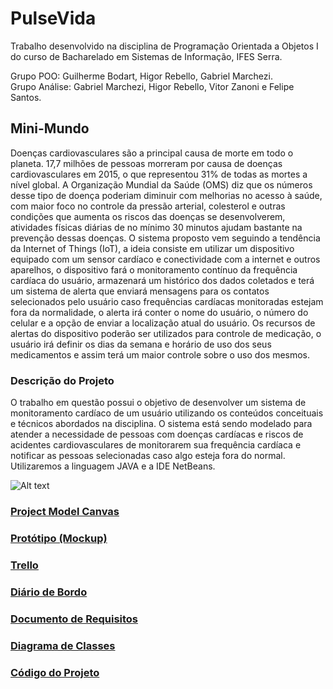 # PulseVida

Trabalho desenvolvido na disciplina de Programação Orientada a Objetos I do curso de Bacharelado em Sistemas de Informação, IFES Serra.<br>

Grupo POO: Guilherme Bodart, Higor Rebello, Gabriel Marchezi.<br>
Grupo Análise: Gabriel Marchezi, Higor Rebello, Vitor Zanoni e Felipe Santos.<br>

## Mini-Mundo

Doenças cardiovasculares são a principal causa de morte em todo o planeta. 17,7
milhões de pessoas morreram por causa de doenças cardiovasculares em 2015, o que
representou 31% de todas as mortes a nível global. A Organização Mundial da Saúde
(OMS) diz que os números desse tipo de doença poderiam diminuir com melhorias no
acesso à saúde, com maior foco no controle da pressão arterial, colesterol e outras
condições que aumenta os riscos das doenças se desenvolverem, atividades físicas
diárias de no mínimo 30 minutos ajudam bastante na prevenção dessas doenças.
O sistema proposto vem seguindo a tendência da Internet of Things (IoT), a ideia
consiste em utilizar um dispositivo equipado com um sensor cardíaco e conectividade
com a internet e outros aparelhos, o dispositivo fará o monitoramento contínuo da
frequência cardíaca do usuário, armazenará um histórico dos dados coletados e terá
um sistema de alerta que enviará mensagens para os contatos selecionados pelo
usuário caso frequências cardíacas monitoradas estejam fora da normalidade, o alerta
irá conter o nome do usuário, o número do celular e a opção de enviar a localização
atual do usuário. Os recursos de alertas do dispositivo poderão ser utilizados para
controle de medicação, o usuário irá definir os dias da semana e horário de uso dos
seus medicamentos e assim terá um maior controle sobre o uso dos mesmos.<br>


### Descrição do Projeto
O trabalho em questão possui o objetivo de desenvolver um sistema de monitoramento cardíaco de um usuário utilizando os conteúdos conceituais e técnicos abordados na disciplina. O sistema está sendo modelado para atender a necessidade de pessoas com doenças cardíacas e riscos de acidentes cardiovasculares de monitorarem sua frequência cardíaca e notificar as pessoas selecionadas caso algo esteja fora do normal. Utilizaremos a linguagem JAVA e a IDE NetBeans.<br>

![Alt text](https://github.com/gmarchezi/PulseiraPOO1/blob/master/New%20Wireframe%201.png?raw=true "Imagem")

### [Project Model Canvas](https://github.com/gmarchezi/PulseiraPOO1/blob/master/Project%20Canvas%20Online.pdf)

### [Protótipo (Mockup)](https://github.com/gmarchezi/PulseVida/blob/master/PrototipoPV.pdf)

### [Trello](https://trello.com/b/fX00lfH3)

### [Diário de Bordo](https://docs.google.com/document/d/1S1ddIExU4Hc-axx8Ch8JA56SY4iaTZdEXbXFiaRo1ZU/edit?usp=sharing)

### [Documento de Requisitos](https://docs.google.com/document/d/1Pey0hwPxLfAA8hgkiMEUUVoudKaBLpy_q73FMu9krFU/edit?usp=sharing)

### [Diagrama de Classes](https://github.com/gmarchezi/PulseVida/blob/master/diagrama_classe_final.png?raw=true)

### [Código do Projeto](https://github.com/gmarchezi/PulseVida/tree/master/PulseVida)
